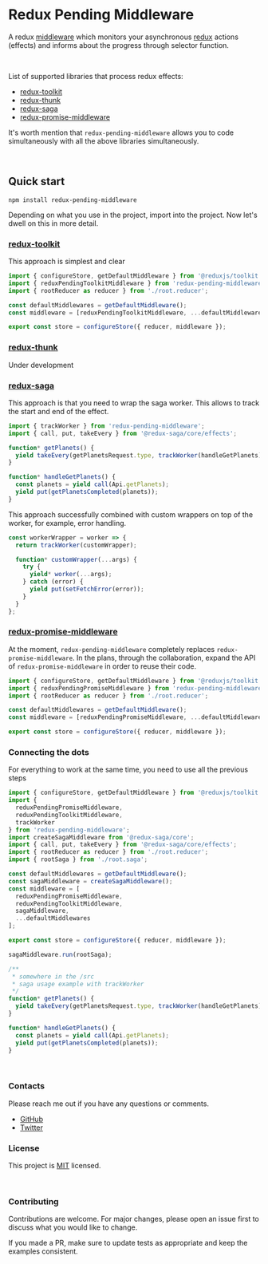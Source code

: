 # Redux Pending Middleware

A redux [middleware](https://redux.js.org/advanced/middleware) which monitors your asynchronous [redux](http://redux.js.org) actions (effects) and informs about the progress through selector function.

<br/>

List of supported libraries that process redux effects:

- [redux-toolkit](https://github.com/reduxjs/redux-toolkit)
- [redux-thunk](https://github.com/reduxjs/redux-thunk)
- [redux-saga](https://github.com/redux-saga/redux-saga)
- [redux-promise-middleware](https://github.com/pburtchaell/redux-promise-middleware)

It's worth mention that `redux-pending-middleware` allows you to code simultaneously with all the above libraries simultaneously.

<br/>

## Quick start

```shell script
npm install redux-pending-middleware
```

Depending on what you use in the project, import into the project. Now let's dwell on this in more detail.

### [redux-toolkit](https://github.com/reduxjs/redux-toolkit)

This approach is simplest and clear

```javascript
import { configureStore, getDefaultMiddleware } from '@reduxjs/toolkit';
import { reduxPendingToolkitMiddleware } from 'redux-pending-middleware';
import { rootReducer as reducer } from './root.reducer';

const defaultMiddlewares = getDefaultMiddleware();
const middleware = [reduxPendingToolkitMiddleware, ...defaultMiddlewares];

export const store = configureStore({ reducer, middleware });
```

### [redux-thunk](https://github.com/reduxjs/redux-thunk)

Under development

### [redux-saga](https://github.com/redux-saga/redux-saga)

This approach is that you need to wrap the saga worker.
This allows to track the start and end of the effect.

```javascript
import { trackWorker } from 'redux-pending-middleware';
import { call, put, takeEvery } from '@redux-saga/core/effects';

function* getPlanets() {
  yield takeEvery(getPlanetsRequest.type, trackWorker(handleGetPlanets));
}

function* handleGetPlanets() {
  const planets = yield call(Api.getPlanets);
  yield put(getPlanetsCompleted(planets));
}
```

This approach successfully combined with custom wrappers on top of the worker, for example, error handling.

```javascript
const workerWrapper = worker => {
  return trackWorker(customWrapper);

  function* customWrapper(...args) {
    try {
      yield* worker(...args);
    } catch (error) {
      yield put(setFetchError(error));
    }
  }
};
```

### [redux-promise-middleware](https://github.com/pburtchaell/redux-promise-middleware)

At the moment, `redux-pending-middleware` completely replaces `redux-promise-middleware`.
In the plans, through the collaboration, expand the API of `redux-promise-middleware` in order to reuse their code.

```javascript
import { configureStore, getDefaultMiddleware } from '@reduxjs/toolkit';
import { reduxPendingPromiseMiddleware } from 'redux-pending-middleware';
import { rootReducer as reducer } from './root.reducer';

const defaultMiddlewares = getDefaultMiddleware();
const middleware = [reduxPendingPromiseMiddleware, ...defaultMiddlewares];

export const store = configureStore({ reducer, middleware });
```

### Connecting the dots

For everything to work at the same time, you need to use all the previous steps

```javascript
import { configureStore, getDefaultMiddleware } from '@reduxjs/toolkit';
import {
  reduxPendingPromiseMiddleware,
  reduxPendingToolkitMiddleware,
  trackWorker
} from 'redux-pending-middleware';
import createSagaMiddleware from '@redux-saga/core';
import { call, put, takeEvery } from '@redux-saga/core/effects';
import { rootReducer as reducer } from './root.reducer';
import { rootSaga } from './root.saga';

const defaultMiddlewares = getDefaultMiddleware();
const sagaMiddleware = createSagaMiddleware();
const middleware = [
  reduxPendingPromiseMiddleware,
  reduxPendingToolkitMiddleware,
  sagaMiddleware,
  ...defaultMiddlewares
];

export const store = configureStore({ reducer, middleware });

sagaMiddleware.run(rootSaga);

/**
 * somewhere in the /src
 * saga usage example with trackWorker
 */
function* getPlanets() {
  yield takeEvery(getPlanetsRequest.type, trackWorker(handleGetPlanets));
}

function* handleGetPlanets() {
  const planets = yield call(Api.getPlanets);
  yield put(getPlanetsCompleted(planets));
}
```

<br/>

### Contacts

Please reach me out if you have any questions or comments.

- [GitHub](https://github.com/maktarsis)
- [Twitter](https://twitter.com/maktarsis)

### License

This project is [MIT](https://choosealicense.com/licenses/mit/) licensed.

<br/>

### Contributing

Contributions are welcome. For major changes, please open an issue first to discuss what you would like to change.

If you made a PR, make sure to update tests as appropriate and keep the examples consistent.

<br/>
